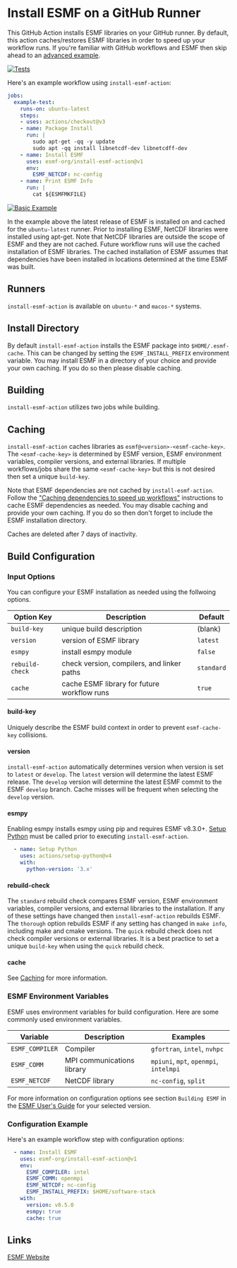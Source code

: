 # Install ESMF on a GitHub Runner

This GitHub Action installs ESMF libraries on your GitHub runner. By default,
this action caches/restores ESMF libraries in order to speed up your workflow
runs. If you're familiar with GitHub workflows and ESMF then skip ahead to an
[advanced example](advanced-example.md).

[![Tests](https://github.com/esmf-org/install-esmf-action/actions/workflows/acceptance-test.yml/badge.svg)](https://github.com/esmf-org/install-esmf-action/actions/workflows/acceptance-test.yml)

Here's an example workflow using `install-esmf-action`:

```yaml
jobs:
  example-test:
    runs-on: ubuntu-latest
    steps:
    - uses: actions/checkout@v3
    - name: Package Install
      run: |
        sudo apt-get -qq -y update
        sudo apt -qq install libnetcdf-dev libnetcdff-dev
    - name: Install ESMF
      uses: esmf-org/install-esmf-action@v1
      env:
        ESMF_NETCDF: nc-config
    - name: Print ESMF Info
      run: |
        cat ${ESMFMKFILE}
```
[![Basic Example](https://github.com/esmf-org/install-esmf-action/actions/workflows/example-test.yml/badge.svg)](https://github.com/esmf-org/install-esmf-action/actions/workflows/example-test.yml)

In the example above the latest release of ESMF is installed on and cached for
the `ubuntu-latest` runner. Prior to installing ESMF, NetCDF libraries were
installed using apt-get. Note that NetCDF libraries are outside the scope of
ESMF and they are not cached. Future workflow runs will use the cached
installation of ESMF libraries. The cached installation of ESMF assumes that
dependencies have been installed in locations determined at the time ESMF
was built.

## Runners

`install-esmf-action` is available on `ubuntu-*` and `macos-*` systems.

## Install Directory

By default `install-esmf-action` installs the ESMF package into
`$HOME/.esmf-cache`. This can be changed by setting the
`ESMF_INSTALL_PREFIX` environment variable. You may install ESMF
in a directory of your choice and provide your own caching. If you do
so then please disable caching.

## Building

`install-esmf-action` utilizes two jobs while building.

## Caching

`install-esmf-action` caches libraries as `esmf@<version>-<esmf-cache-key>`.
The `<esmf-cache-key>` is determined by ESMF version, ESMF environment
variables, compiler versions, and external libraries. If multiple
workflows/jobs share the same `<esmf-cache-key>` but this is not desired then
set a unique `build-key`.

Note that ESMF dependencies are not cached by `install-esmf-action`. Follow the
["Caching dependencies to speed up workflows"](https://docs.github.com/en/actions/using-workflows/caching-dependencies-to-speed-up-workflows)
instructions to cache ESMF dependencies as needed. You may disable caching and
provide your own caching. If you do so then don't forget to include the ESMF
installation directory.

Caches are deleted after 7 days of inactivity.

## Build Configuration

### Input Options
You can configure your ESMF installation as needed using the follwoing
options.

| Option Key      | Description                                 | Default      |
| --------------- | ------------------------------------------- | ------------ |
| `build-key`     | unique build description                    | (blank)      |
| `version`       | version of ESMF library                     | `latest`     |
| `esmpy`         | install esmpy module                        | `false`      |
| `rebuild-check` | check version, compilers, and linker paths  | `standard`   |
| `cache`         | cache ESMF library for future workflow runs | `true`       |

#### build-key
Uniquely describe the ESMF build context in order to prevent `esmf-cache-key`
collisions.

#### version
`install-esmf-action` automatically determines version when version is set to
`latest` or `develop`. The `latest` version will determine the latest ESMF
release. The `develop` version will determine the latest ESMF commit to the
ESMF `develop` branch. Cache misses will be frequent when selecting the
`develop` version.

#### esmpy
Enabling esmpy installs esmpy using pip and requires ESMF v8.3.0+.
[Setup Python](https://github.com/marketplace/actions/setup-python)
must be called prior to executing `install-esmf-action`.

```yaml
  - name: Setup Python
    uses: actions/setup-python@v4
    with:
      python-version: '3.x'
```

#### rebuild-check
The `standard` rebuild check compares ESMF version, ESMF environment variables,
compiler versions, and external libraries to the installation. If any of these
settings have changed then `install-esmf-action` rebuilds ESMF. The `thorough`
option rebuilds ESMF if any setting has changed in `make info`, including make
and cmake versions. The `quick` rebuild check does not check compiler versions
or external libraries. It is a best practice to set a unique `build-key` when
using the `quick` rebuild check.

#### cache
See [Caching](#caching) for more information.

### ESMF Environment Variables
ESMF uses environment variables for build configuration. Here are some commonly
used environment variables.

| Variable        | Description                | Examples                               |
| --------------- | -------------------------- | -------------------------------------- |
| `ESMF_COMPILER` | Compiler                   | `gfortran`, `intel`, `nvhpc`           |
| `ESMF_COMM`     | MPI communications library | `mpiuni`, `mpt`, `openmpi`, `intelmpi` |
| `ESMF_NETCDF`   | NetCDF library             | `nc-config`, `split`                   |

For more information on configuration options see section `Building ESMF` in the
[ESMF User's Guide](https://earthsystemmodeling.org/doc) for your selected
version.

### Configuration Example
Here's an example workflow step with configuration options:

```yaml
  - name: Install ESMF
    uses: esmf-org/install-esmf-action@v1
    env:
      ESMF_COMPILER: intel
      ESMF_COMM: openmpi
      ESMF_NETCDF: nc-config
      ESMF_INSTALL_PREFIX: $HOME/software-stack
    with:
      version: v8.5.0
      esmpy: true
      cache: true
```

## Links

[ESMF Website](https://earthsystemmodeling.org)
